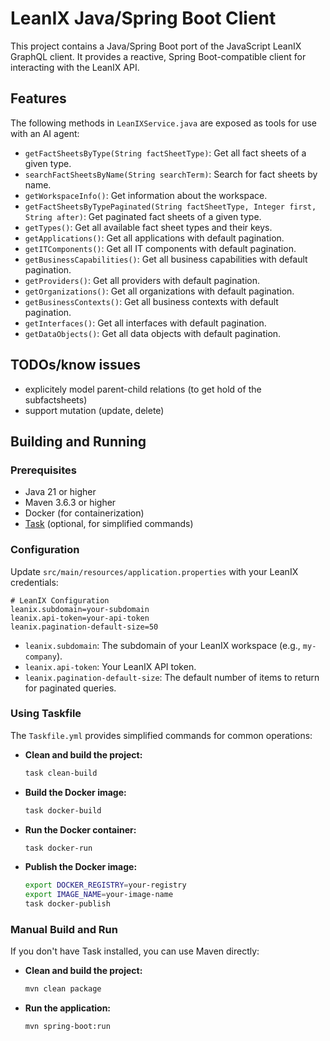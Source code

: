# LeanIX Java/Spring Boot Client

This project contains a Java/Spring Boot port of the JavaScript LeanIX GraphQL client. It provides a reactive, Spring Boot-compatible client for interacting with the LeanIX API.

## Features

The following methods in `LeanIXService.java` are exposed as tools for use with an AI agent:

- `getFactSheetsByType(String factSheetType)`: Get all fact sheets of a given type.
- `searchFactSheetsByName(String searchTerm)`: Search for fact sheets by name.
- `getWorkspaceInfo()`: Get information about the workspace.
- `getFactSheetsByTypePaginated(String factSheetType, Integer first, String after)`: Get paginated fact sheets of a given type.
- `getTypes()`: Get all available fact sheet types and their keys.
- `getApplications()`: Get all applications with default pagination.
- `getITComponents()`: Get all IT components with default pagination.
- `getBusinessCapabilities()`: Get all business capabilities with default pagination.
- `getProviders()`: Get all providers with default pagination.
- `getOrganizations()`: Get all organizations with default pagination.
- `getBusinessContexts()`: Get all business contexts with default pagination.
- `getInterfaces()`: Get all interfaces with default pagination.
- `getDataObjects()`: Get all data objects with default pagination.


## TODOs/know issues

- explicitely model parent-child relations (to get hold of the subfactsheets)
- support mutation (update, delete)


## Building and Running

### Prerequisites

- Java 21 or higher
- Maven 3.6.3 or higher
- Docker (for containerization)
- [Task](https://taskfile.dev/installation/) (optional, for simplified commands)

### Configuration

Update `src/main/resources/application.properties` with your LeanIX credentials:

```properties
# LeanIX Configuration
leanix.subdomain=your-subdomain
leanix.api-token=your-api-token
leanix.pagination-default-size=50
```

- `leanix.subdomain`: The subdomain of your LeanIX workspace (e.g., `my-company`).
- `leanix.api-token`: Your LeanIX API token.
- `leanix.pagination-default-size`: The default number of items to return for paginated queries.

### Using Taskfile

The `Taskfile.yml` provides simplified commands for common operations:

- **Clean and build the project:**
  ```bash
  task clean-build
  ```

- **Build the Docker image:**
  ```bash
  task docker-build
  ```

- **Run the Docker container:**
  ```bash
  task docker-run
  ```

- **Publish the Docker image:**
  ```bash
  export DOCKER_REGISTRY=your-registry
  export IMAGE_NAME=your-image-name
  task docker-publish
  ```

### Manual Build and Run

If you don't have Task installed, you can use Maven directly:

- **Clean and build the project:**
  ```bash
  mvn clean package
  ```

- **Run the application:**
  ```bash
  mvn spring-boot:run
  ```
